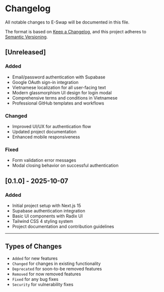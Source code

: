 # Changelog

All notable changes to E-Swap will be documented in this file.

The format is based on [Keep a Changelog](https://keepachangelog.com/en/1.0.0/),
and this project adheres to [Semantic Versioning](https://semver.org/spec/v2.0.0.html).

## [Unreleased]

### Added
- Email/password authentication with Supabase
- Google OAuth sign-in integration
- Vietnamese localization for all user-facing text
- Modern glassmorphism UI design for login modal
- Comprehensive terms and conditions in Vietnamese
- Professional GitHub templates and workflows

### Changed
- Improved UI/UX for authentication flow
- Updated project documentation
- Enhanced mobile responsiveness

### Fixed
- Form validation error messages
- Modal closing behavior on successful authentication

## [0.1.0] - 2025-10-07

### Added
- Initial project setup with Next.js 15
- Supabase authentication integration
- Basic UI components with Radix UI
- Tailwind CSS 4 styling system
- Project documentation and contribution guidelines

---

## Types of Changes

- `Added` for new features
- `Changed` for changes in existing functionality
- `Deprecated` for soon-to-be removed features
- `Removed` for now removed features
- `Fixed` for any bug fixes
- `Security` for vulnerability fixes
